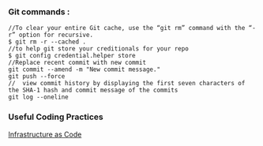 ### Git commands :
```
//To clear your entire Git cache, use the “git rm” command with the “-r” option for recursive.
$ git rm -r --cached .
//to help git store your creditionals for your repo
$ git config credential.helper store 
//Replace recent commit with new commit 
git commit --amend -m "New commit message."
git push --force
//  view commit history by displaying the first seven characters of the SHA-1 hash and commit message of the commits
git log --oneline
```
### Useful Coding Practices
[Infrastructure as Code](https://www.thoughtworks.com/insights/blog/infrastructure-code-reason-smile)